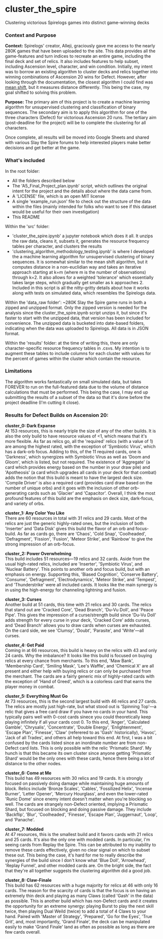 # cluster_the_spire
Clustering victorious Spirelogs games into distinct game-winning decks

### Context and Purpose

**Context:** Spirelogs' creator, Alleji, graciously gave me access to the nearly 280K games that have been uploaded to the site.  This data provides all the game-features and turn indices to recreate an entire game, including the final deck and set of relics. It also includes features to help subset, including Ascension level, character, and win condition.  Initially, my intent was to borrow an existing algorithm to cluster decks and relics together into winning combinations of Ascension 20 wins for Defect.  However, after looking through the documentation, the closest algorithm I could find was [mean shift](https://scikit-learn.org/stable/modules/clustering.html#mean-shift), but it measures distance differently.  This being the case, my goal shifted to solving this problem.

**Purpose:** The primary aim of this project is to create a machine learning algorithm for unsupervised clustering and classification of binary sequences. The secondary aim is to apply this algorithm for one of the three characters (Defect) for victorious Ascension 20 runs. The tertiary aim (post-deadline for the project) will be to complete the clustering for all characters.

Once complete, all results will be moved into Google Sheets and shared with various Slay the Spire forums to help interested players make better decisions and get better at the game.

### What's included

In the root folder:
- All the folders described below
- The 'A5_Final_Project_plan.ipynb' script, which outlines the original intent for the project and the details about where the data came from.
- A 'LICENSE' file, which is an open MIT license
- A single 'example_run.json' file to check out the structure of the data within the files (mainly intended for folks who want to see if this dataset would be useful for their own investigation)
- This README

Within the 'src' folder: 
- 'cluster_the_spire.ipynb' a jupyter notebook which does it all.  It unzips the raw data, cleans it, subsets it, generates the resource frequency tables per character, and clusters the results
- 'clustering_algorithm_methodology_testing.ipynb' is where I developed the a machine learning algorithm for unsupervised clustering of binary sequences.  It is somewhat similar to the mean shift algorithm, but it computes distance in a non-euclidian way and takes an iterative approach starting at k=m (where m is the number of observations) through k=2.  It also allows for a weighted 'tolerance' which essentially takes large steps, which gradually get smaller as k approaches 2.  Included in this script is all the nitty-gritty details about how it works along with tests on simulated data, which resembles the Spirelogs data.

Within the 'data_raw folder': ~280K Slay the Spire game runs in both a zipped and unzipped format. Only the zipped version is needed for the analysis since the cluster_the_spire.ipynb script unzips it, but since it's faster to start with the unzipped data, that version has been included for convenience. The unzipped data is bucketed into date-based folders, indicating when the data was uploaded to Spirelogs.  All data is in JSON format.

Within the 'results' folder: at the time of writing this, there are only character-specific resource frequency tables in .csvs.  My intention is to augment these tables to include columns for each cluster with values for the percent of games within the cluster which contain the resource.

### Limitations
The algorithm works fantastically on small simulated data, but takes FOREVER to run on the full-featured data due to the volume of distance calculations that must be performed. This being the case, I may end up submitting the results of a subset of the data so that it's done before the project deadline (I'm cutting it close).  

### Results for Defect Builds on Ascension 20:

**cluster_0: Dark Expanse**  
At 153 resources, this is nearly triple the size of any of the other builds. It is also the only build to have resource values of <1, which means that it's more flexible. As far as relics go, all the 'required' relics (with a value of 1) are among the highest rated, with the exception of 'Symbiotic Virus', which has a dark-orb focus. Adding to this, of the 11 required cards, one is 'Darkness', which synergizes with Symbiotic Virus as well as 'Doom and Gloom', which is listed, but not required. The existence of 'Aggregate' (a card which provides energy based on the number in your draw pile) and 'Apotheosis' (a card which upgrades all cards in your deck for that combat) adds the notion that this build is meant to have the largest deck size. 'Compile Driver' is also a required card (provides card draw based on the number of unique orbs) and it goes with the inclusion of other orb-generating cards such as 'Glacier' and 'Capacitor'. Overall, I think the most profound features of this build are the emphasis on deck size, dark-focus, and variety of orbs.

**cluster_1: Any Color You Like**  
There are 60 resources in total with 31 relics and 29 cards. Most of the relics are just the generic highly-rated ones, but the inclusion of both 'Inserter' and 'Data Disk' gives this build the flavor of an orb and focus-build. As far as cards go, there are 'Chaos', 'Cold Snap', 'Coolheaded', 'Defragment', 'Fission', 'Fusion', 'Meteor Strike', and 'Rainbow' to give the strong impression of an orb-focus.

**cluster_2: Power Overwhelming**  
This build includes 51 resources—19 relics and 32 cards. Aside from the usual high-rated relics, included are 'Inserter', 'Symbiotic Virus', and 'Nuclear Battery'. This points to another orb and focus build, but with an emphasis on energy. Supporting this, 'Biased Cognition', 'Conserve Battery', 'Consume', 'Defragment', 'Electrodynamics', 'Meteor Strike', and 'Tempest', and 'Thunderstrike' were all included cards. It looks like the main synergy is in using the high-energy for channeling lightning and fusion.

**cluster_3: Curses**  
Another build at 51 cards, this time with 21 relics and 30 cards. The relics that stand out are 'Cracked Core', 'Dead Branch', 'Du-Vu Doll', and 'Peace Pipe'. This gives the impression of a curse/strength build since 'Du-Vu Doll' adds strength for every curse in your deck, 'Cracked Core' adds curses, and 'Dead Branch' allows you to draw cards when curses are exhausted. On the card side, we see 'Clumsy', 'Doubt', 'Parasite', and 'Write'—all curses.

**cluster_4: Get Paid**  
Coming in at 66 resources, this build is heavy on the relics with 43 and only 24 cards. Why the imbalance? It looks like this build is focused on buying relics at every chance from merchants. To this end, 'Maw Bank', 'Membership Card', 'Smiling Mask', 'Lee's Waffle', and 'Chemical X' are all present and either help with buying relics or can only be purchased from the merchant. The cards are a fairly generic mix of highly-rated cards with the exception of 'Hand of Greed', which is a colorless card that earns the player money in combat.

**cluster_5: Everything Must Go**  
At 73 resources, this is the second largest build with 46 relics and 27 cards. The relics are mostly just high-rate, but what stood out is 'Spinning Top'—a relic that gives a free card draw if you have no cards in your hand. This typically pairs well with 0-cost cards sinece you could theoretically keep playing infinitely if all your cards cost 0. To this end, 'Anger', 'Calculated Gamble', 'Chrysalis', 'Concentrate', 'Double Energy', 'Enlightenment', 'Escape Plan', 'Finesse', 'Claw' (referered to as 'Gash' historically), 'Havoc', 'Jack of all Trades', and others all help toward this end. At first, I was a bit confused by the cards listed since an inordinate number are from non-Defect card lists. This is only possible with the relic 'Prismatic Shard'. My hunch is that this became its own cluster since anyone getting 'Prismatic Shard' would be the only ones with these cards, hence there being a lot of distance to the other nodes.

**cluster_6: Come at Me**  
This build has 49 resources with 30 relics and 19 cards. It is strongly focused on passively doing damage while maintaining huge amounts of block. Relics include 'Bronze Scales', 'Cables', 'Fossilized Helix', 'Incense Burner', 'Letter Opener', 'Mercury Hourglass', and even the lower-rated 'Runic Dome' since enemy intent doesn't matter when you're blocking so well. The cards are strangely non-Defect oriented, implying a Prismatic Shard, but focused on blocking and doing passive damage. They include 'Backflip', 'Blur', 'Coolheaded', 'Finesse', 'Escape Plan', 'Juggernaut', 'Loop', and 'Panache'.

**cluster_7: Modded**  
At 47 resources, this is the smallest build and it favors cards with 21 relics and 25 cards. It's also the only one with modded cards. In particular, I'm seeing cards from Replay the Spire. This can be attributed to my inability to remove these cards effectively, given no clear signal on which to subset these out. This being the case, it's hard for me to really describe the synergies of the build since I don't know what 'Blue Doll', 'Arrowhead', 'Replay Funnel', and other modded cards are. On the bright side, the fact that they're all together suggests the clustering algorithm did a good job.

**cluster_8: Claw-Finale**  
This build has 62 resources with a huge majority for relics at 46 with only 16 cards. The reason for the scarcity of cards is that the focus is on having an extremely thin deck and playing as many Claws (called 'Gash' in the data) as possible. This is another build which has non-Defect cards and it creates the opportunity for an extreme synergy: playing Burst to play the next skill twice, then playing Dual Weild (twice) to add a total of 4 Claws to your hand. Paired with 'Master of Strategy', 'Prepared', 'Go for the Eyes', 'True Grit', and, most importantly, 'Grand Finale', the deck can be manipulated easily to make 'Grand Finale' land as often as possible as long as there are few cards overall.

